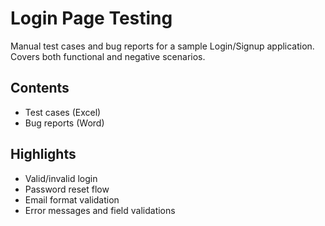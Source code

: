 # Login Page Testing

Manual test cases and bug reports for a sample Login/Signup application.  
Covers both functional and negative scenarios.

## Contents
- Test cases (Excel)
- Bug reports (Word)

## Highlights
- Valid/invalid login
- Password reset flow
- Email format validation
- Error messages and field validations
